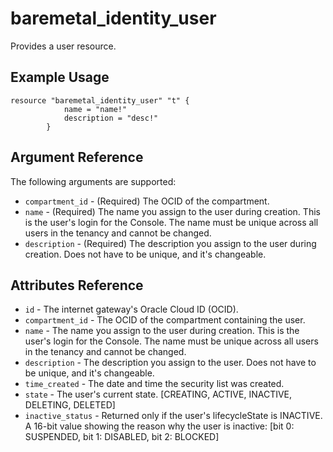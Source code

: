 # baremetal\_identity\_user

Provides a user resource.

## Example Usage

```
resource "baremetal_identity_user" "t" {
			name = "name!"
			description = "desc!"
		}
```

## Argument Reference

The following arguments are supported:

* `compartment_id` - (Required) The OCID of the compartment.
* `name` - (Required) The name you assign to the user during creation. This is the user's login for the Console. The name must be unique across all users in the tenancy and cannot be changed.
* `description` - (Required) The description you assign to the user during creation. Does not have to be unique, and it's changeable.

## Attributes Reference
* `id` - The internet gateway's Oracle Cloud ID (OCID).
* `compartment_id` - The OCID of the compartment containing the user.
* `name` - The name you assign to the user during creation. This is the user's login for the Console. The name must be unique across all users in the tenancy and cannot be changed.
* `description` - The description you assign to the user. Does not have to be unique, and it's changeable.
* `time_created` - The date and time the security list was created.
* `state` - The user's current state. [CREATING, ACTIVE, INACTIVE, DELETING, DELETED]
* `inactive_status` - Returned only if the user's lifecycleState is INACTIVE. A 16-bit value showing the reason why the user is inactive: [bit 0: SUSPENDED, bit 1: DISABLED, bit 2: BLOCKED]
